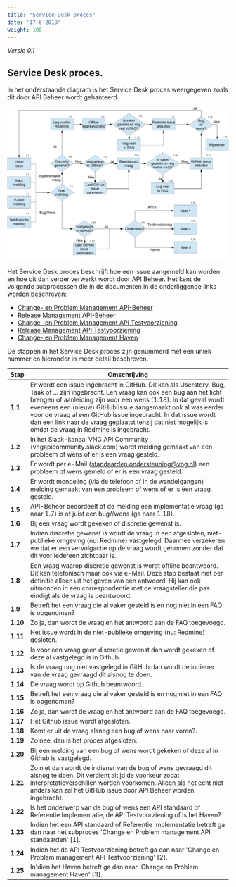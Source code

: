 ```yaml
---
title: "Service Desk proces"
date: '17-6-2019'
weight: 100
---
```


*Versie 0.1*

## Service Desk proces.

In het onderstaande diagram is het Service Desk proces weergegeven zoals dit door API Beheer wordt gehanteerd.

![Service Desk](https://github.com/VNG-Realisatie/api-beheer/blob/master/Processen/ServiceDesk.jpg)

Het Service Desk proces beschrijft hoe een issue aangemeld kan worden en hoe dit dan verder verwerkt wordt door API Beheer.
Het kent de volgende subprocessen die in de documenten in de onderliggende links worden beschreven:
* [Change- en Problem Management API-Beheer](https://github.com/VNG-Realisatie/api-beheer/blob/master/Processen/CR-PR-API-Beheer.md)
* [Release Management API-Beheer](https://github.com/VNG-Realisatie/api-beheer/blob/master/Processen/RM-API-Beheer.md)
* [Change- en Problem Management API Testvoorziening](https://github.com/VNG-Realisatie/api-beheer/blob/master/Processen/CR-PR-ATV.md)
* [Release Management API Testvoorziening](https://github.com/VNG-Realisatie/api-beheer/blob/master/Processen/RM-ATV.md)
* [Change- en Problem Management Haven](https://github.com/VNG-Realisatie/api-beheer/blob/master/Processen/CR-PR-Haven.md)

De stappen in het Service Desk proces zijn genummerd met een uniek nummer en hieronder in meer detail beschreven.

| **Stap** | **Omschrijving** |
| -------- | ---------------- |
| **1.1** | Er wordt een issue ingebracht in GitHub. Dit kan als Userstory, Bug, Taak of ... zijn ingebracht. Een vraag kan ook een bug aan het licht brengen of aanleiding zijn voor een wens (1.18). In dat geval wordt eveneens een (nieuw) GitHub issue aangemaakt ook al was eerder voor de vraag al een GitHub issue ingebracht. In dat issue wordt dan een link naar de vraag geplaatst tenzij dat niet mogelijk is omdat de vraag in Redmine is ingebracht. |
| **1.2** | In het Slack-kanaal VNG API Community (vngapicommunity.slack.com) wordt melding gemaakt van een probleem of wens of er is een vraag gesteld. |
| **1.3** | Er wordt per e-Mail (standaarden.ondersteuning@vng.nl) een probleem of wens gemeld of er is een vraag gesteld. |
| **1.4** | Er wordt mondeling (via de telefoon of in de wandelgangen) melding gemaakt van een probleem of wens of er is een vraag gesteld. |
| **1.5** | API-Beheer beoordeelt of de melding een implementatie vraag (ga naar 1.7) is of juist een bug//wens (ga naar 1.18). |
| **1.6** | Bij een vraag wordt gekeken of discretie gewenst is. |
| **1.7** | Indien discretie gewenst is wordt de vraag in een afgesloten, niet-publieke omgeving (nu: Redmine) vastgelegd. Daarmee verzekeren we dat er een vervolgactie op de vraag wordt genomen zonder dat dit voor iedereen zichtbaar is. |
| **1.8** | Een vraag waarop discretie gewenst is wordt offline beantwoord. Dit kan telefonisch maar ook via e-Mail. Deze stap bestaat niet per definitie alleen uit het geven van een antwoord. Hij kan ook uitmonden in een correspondentie met de vraagsteller die pas eindigt als de vraag is beantwoord. |
| **1.9** | Betreft het een vraag die al vaker gesteld is en nog niet in een FAQ is opgenomen? |
| **1.10** | Zo ja, dan wordt de vraag en het antwoord aan de FAQ toegevoegd. |
| **1.11** | Het issue wordt in de niet-publieke omgeving (nu: Redmine) gesloten. |
| **1.12** | Is voor een vraag geen discretie gewenst dan wordt gekeken of deze al vastgelegd is in Github. |
| **1.13** | Is de vraag nog niet vastgelegd in GitHub dan wordt de indiener van de vraag gevraagd dit alsnog te doen. |
| **1.14** | De vraag wordt op Github beantwoord. |
| **1.15** | Betreft het een vraag die al vaker gesteld is en nog niet in een FAQ is opgenomen? |
| **1.16** | Zo ja, dan wordt de vraag en het antwoord aan de FAQ toegevoegd. |
| **1.17** | Het Github issue wordt afgesloten. |
| **1.18** | Komt er uit de vraag alsnog een bug of wens naar voren?. |
| **1.19** | Zo nee, dan is het proces afgesloten. |
| **1.20** | Bij een melding van een bug of wens wordt gekeken of deze al in Github is vastgelegd. |
| **1.21** | Zo niet dan wordt de indiener van de bug of wens gevraagd dit alsnog te doen. Dit verdient altijd de voorkeur zodat interpretatieverschillen worden voorkomen. Alleen als het echt niet anders kan zal het GitHub issue door API Beheer worden ingebracht. |
| **1.22** | Is het onderwerp van de bug of wens een API standaard of Referentie Implementatie, de API Testvoorziening of is het Haven? |
| **1.23** | Indien het een API standaard of Referentie Implementatie betreft ga dan naar het subproces 'Change en Problem management API standaarden' [1]. |
| **1.24** | Indien het de API Testvoorziening betreft ga dan naar 'Change en Problem management API Testvoorziening' [2]. |
| **1.25** | In'dien het Haven betreft ga dan naar 'Change en Problem management Haven' [3]. |
